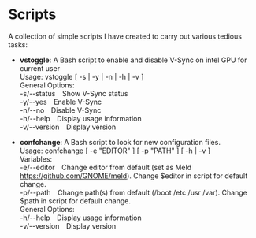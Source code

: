 # Scripts
A collection of simple scripts I have created to carry out various tedious tasks:

- **vstoggle**: A Bash script to enable and disable V-Sync on intel GPU for current user  
Usage: vstoggle [ -s | -y | -n | -h | -v ]  
General Options:  
  -s/--status&emsp;Show V-Sync status  
  -y/--yes&emsp;Enable V-Sync  
  -n/--no&emsp;Disable V-Sync  
  -h/--help&emsp;Display usage information  
  -v/--version&emsp;Display version
  
- **confchange**: A Bash script to look for new configuration files.  
Usage: confchange [ -e "EDITOR" ] [ -p "PATH" ] [ -h | -v ]  
Variables:  
  -e/--editor&emsp;Change editor from default (set as Meld https://github.com/GNOME/meld). Change $editor in script for default change.  
  -p/--path&emsp;Change path(s) from default (/boot /etc /usr /var). Change $path in script for default change.  
General Options:  
  -h/--help&emsp;Display usage information  
  -v/--version&emsp;Display version
